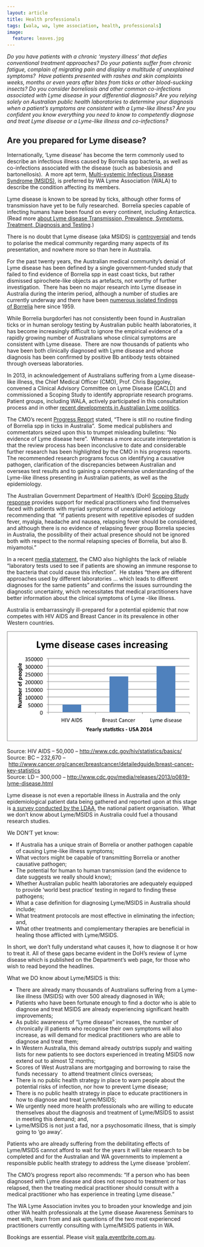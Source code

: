 ```yaml
---
layout: article
title: Health professionals
tags: [wala, wa, lyme association, health, professionals]
image:
  feature: leaves.jpg
---
```


*Do you have patients with a chronic ‘mystery illness’ that defies conventional treatment approaches? Do your patients suffer from chronic fatigue, complain of migrating pain and display a multitude of unexplained symptoms?  Have patients presented with rashes and skin complaints weeks, months or even years after bites from ticks or other blood-sucking insects? Do you consider borreliosis and other common co-infections associated with Lyme disease in your differential diagnosis? Are you relying solely on Australian public health laboratories to determine your diagnosis when a patient’s symptoms are consistent with a Lyme-like illness? Are you confident you know everything you need to know to competently diagnose and treat Lyme disease or a Lyme-like illness and co-infections?*

## Are you prepared for Lyme disease?
Internationally, ‘Lyme disease’ has become the term commonly used to describe an infectious illness caused by Borrelia spp bacteria, as well as co-infections associated with the disease (such as babesiosis and bartonellosis).  A more apt term, [Multi-systemic Infectious Disease Syndrome (MSIDS)](http://www.wildcondor.com/why-cant-i-get-better-interview-with-dr-horowitz.html), is preferred by WA Lyme Association (WALA) to describe the condition affecting its members.

Lyme disease is known to be spread by ticks, although other forms of transmission have yet to be fully researched.  Borrelia species capable of infecting humans have been found on every continent, including Antarctica. (Read more [about Lyme disease Transmission, Prevalence, Symptoms, Treatment, Diagnosis and Testing](http://www.lymedisease.org.au/part-1-what-is-lyme-disease/).)

There is no doubt that Lyme disease (aka MSIDS) is [controversial](http://www.lymedisease.org.au/part-2-lyme-politics/) and tends to polarise the medical community regarding many aspects of its presentation, and nowhere more so than here in Australia. 

For the past twenty years, the Australian medical community’s denial of Lyme disease has been defined by a single government-funded study that failed to find evidence of Borrelia spp in east coast ticks, but rather dismissed spirochete-like objects as artefacts, not worthy of further investigation.  There has been no major research into Lyme disease in Australia during the interim period, although a number of studies are currently underway and there have been [numerous isolated findings of Borrelia](http://www.lymedisease.org.au/evidence-of-borrelia-in-australia/) here since 1959.

While Borrelia burgdorferi has not consistently been found in Australian ticks or in human serology testing by Australian public health laboratories, it has become increasingly difficult to ignore the empirical evidence of a rapidly growing number of Australians whose clinical symptoms are consistent with Lyme disease.  There are now thousands of patients who have been both clinically diagnosed with Lyme disease and whose diagnosis has been confirmed by positive Bb antibody tests obtained through overseas laboratories.

In 2013, in acknowledgement of Australians suffering from a Lyme disease-like illness, the Chief Medical Officer (CMO), Prof. Chris Baggoley, convened a Clinical Advisory Committee on Lyme Disease (CACLD) and commissioned a Scoping Study to identify appropriate research programs. Patient groups, including WALA, actively participated in this consultation process and in other [recent developments in Australian Lyme politics](http://www.lymedisease.org.au/part-2-lyme-politics/#recentdev).

The CMO’s recent [Progress Report](http://www.health.gov.au/lyme-disease) stated, “There is still no routine finding of Borrelia spp in ticks in Australia”.  Some medical publishers and commentators seized upon this to trumpet misleading bulletins: “No evidence of Lyme disease here”.  Whereas a more accurate interpretation is that the review process has been inconclusive to date and considerable further research has been highlighted by the CMO in his progress reports. The recommended research programs focus on identifying a causative pathogen, clarification of the discrepancies between Australian and overseas test results and to gaining a comprehensive understanding of the Lyme-like illness presenting in Australian patients, as well as the epidemiology.   

The Australian Government Department of Health’s (DoH) [Scoping Study response](http://www.health.gov.au/internet/main/publishing.nsf/Content/ohp-lyme-disease.htm/$File/health-response-scoping-study.pdf) provides support for medical practitioners who find themselves faced with patients with myriad symptoms of unexplained aetiology recommending that  “if patients present with repetitive episodes of sudden fever, myalgia, headache and nausea, relapsing fever should be considered, and although there is no evidence of relapsing fever group Borrelia species in Australia, the possibility of their actual presence should not be ignored both with respect to the normal relapsing species of Borrelia, but also B. miyamotoi.”

In a recent [media statement](http://www.health.gov.au/internet/main/publishing.nsf/Content/ohp-lyme-disease.htm/$File/health-media-statement.pdf), the CMO also highlights the lack of reliable “laboratory tests used to see if patients are showing an immune response to the bacteria that could cause this infection”.  He states “there are different approaches used by different laboratories … which leads to different diagnoses for the same patients” and confirms the issues surrounding the diagnostic uncertainty, which necessitates that medical practitioners have better information about the clinical symptoms of Lyme -like illness.  

Australia is embarrassingly ill-prepared for a potential epidemic that now competes with HIV AIDS and Breast Cancer in its prevalence in other Western countries.

![Lyme disease cases increasing](/images/ld-cases.png)

Source: HIV AIDS – 50,000 – <http://www.cdc.gov/hiv/statistics/basics/>  
Source: BC – 232,670 – <http://www.cancer.org/cancer/breastcancer/detailedguide/breast-cancer-key-statistics>  
Source: LD – 300,000 – <http://www.cdc.gov/media/releases/2013/p0819-lyme-disease.html>

Lyme disease is not even a reportable illness in Australia and the only epidemiological patient data being gathered and reported upon at this stage is [a survey conducted by the LDAA](http://www.lymedisease.org.au/wp-content/uploads/2012/11/ldaa-lyme-disease-_australian-patient-experience-in-2012-22nov12.pdf), the national patient organisation. 
What we don’t know about Lyme/MSIDS in Australia could fuel a thousand research studies.

We DON’T yet know:

- If Australia has a unique strain of Borrelia or another pathogen capable of causing Lyme-like illness symptoms;
- What vectors might be capable of transmitting Borrelia or another causative pathogen;
- The potential for human to human transmission (and the evidence to date suggests we really should know);
- Whether Australian public health laboratories are adequately equipped to provide ‘world best practice’ testing in regard to finding these pathogens;
- What a case definition for diagnosing Lyme/MSIDS in Australia should include;
- What treatment protocols are most effective in eliminating the infection; and,
- What other treatments and complementary therapies are beneficial in healing those afflicted with Lyme/MSIDS.

In short, we don’t fully understand what causes it, how to diagnose it or how to treat it. All of these gaps became evident in the DoH’s review of Lyme disease which is published on the Department’s web page, for those who wish to read beyond the headlines.

What we DO know about Lyme/MSIDS is this:

- There are already many thousands of Australians suffering from a Lyme-like illness (MSIDS) with over 500 already diagnosed in WA;
- Patients who have been fortunate enough to find a doctor who is able to diagnose and treat MSIDS are already experiencing significant health improvements;
- As public awareness of “Lyme disease” increases, the number of chronically ill patients who recognise their own symptoms will also increase, as will demand for medical practitioners who are able to diagnose and treat them;
- In Western Australia, this demand already outstrips supply and waiting lists for new patients to see doctors experienced in treating MSIDS now extend out to almost 12 months;
- Scores of West Australians are mortgaging and borrowing to raise the funds necessary   to attend treatment clinics overseas;
- There is no public health strategy in place to warn people about the potential risks of infection, nor how to prevent Lyme disease;
- There is no public health strategy in place to educate practitioners in how to diagnose and treat Lyme/MSIDS;
- We urgently need more health professionals who are willing to educate themselves about the diagnosis and treatment of Lyme/MSIDS to assist in meeting this demand; and,
- Lyme/MSIDS is not just a fad, nor a psychosomatic illness, that is simply going to ‘go away’.

Patients who are already suffering from the debilitating effects of Lyme/MSIDS cannot afford to wait for the years it will take research to be completed and for the Australian and WA governments to implement a responsible public health strategy to address the Lyme disease ‘problem’.

The CMO’s progress report also recommends: “If a person who has been diagnosed with Lyme disease and does not respond to treatment or has relapsed, then the treating medical practitioner should consult with a medical practitioner who has experience in treating Lyme disease.”

The WA Lyme Association invites you to broaden your knowledge and join other WA health professionals at the Lyme disease Awareness Seminars to meet with, learn from and ask questions of the two most experienced practitioners currently consulting with Lyme/MSIDS patients in WA.

Bookings are essential. Please visit [wala.eventbrite.com.au](http://wala.eventbrite.com.au).

